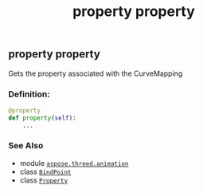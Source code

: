 ﻿---
title: property property
second_title: Aspose.3D for Python via .NET API References
description: 
type: docs
weight: 170
url: /aspose.threed.animation/bindpoint/property/
is_root: false
---

## property property


Gets the property associated with the CurveMapping
### Definition:
```python
@property
def property(self):
    ...
```

### See Also
* module [`aspose.threed.animation`](../../)
* class [`BindPoint`](/3d/python-net/aspose.threed.animation/bindpoint)
* class [`Property`](/3d/python-net/aspose.threed/property)
